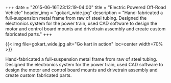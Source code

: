+++
date = "2015-06-16T23:12:19-04:00"
title = "Electric Powered Off-Road Vehicle"
header_img = "gokart_wide.jpg"
description = "Hand-fabricated a full-suspension metal frame from raw of steel tubing. Designed the electronics system for the power train, used CAD software to design the motor and control board mounts and drivetrain assembly and create custom fabricated parts."
+++

{{< img file=gokart_wide.jpg alt="Go kart in action" loc=center width=70% >}}

Hand-fabricated a full-suspension metal frame from raw of steel tubing. Designed the electronics system for the power train, used CAD software to design the motor and control board mounts and drivetrain assembly and create custom fabricated parts.
